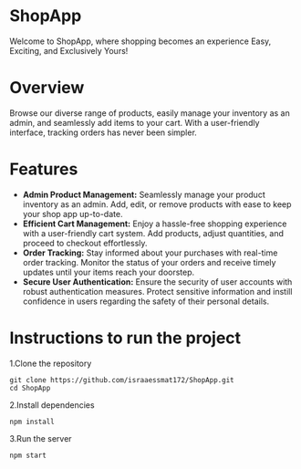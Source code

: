 # ShopApp
Welcome to ShopApp, where shopping becomes an experience Easy, Exciting, and Exclusively Yours!

# Overview
Browse our diverse range of products, easily manage your inventory as an admin, and seamlessly add items to your cart. With a user-friendly interface, tracking orders has never been simpler.

# Features
- **Admin Product Management:** Seamlessly manage your product inventory as an admin. Add, edit, or remove products with ease to keep your shop app up-to-date.
- **Efficient Cart Management:** Enjoy a hassle-free shopping experience with a user-friendly cart system. Add products, adjust quantities, and proceed to checkout effortlessly.
- **Order Tracking:** Stay informed about your purchases with real-time order tracking. Monitor the status of your orders and receive timely updates until your items reach your doorstep.
- **Secure User Authentication:** Ensure the security of user accounts with robust authentication measures. Protect sensitive information and instill confidence in users regarding the safety of their personal details.

# Instructions to run the project
1.Clone the repository
```
git clone https://github.com/israaessmat172/ShopApp.git
cd ShopApp
```
2.Install dependencies
```
npm install
```
3.Run the server
```
npm start
```
